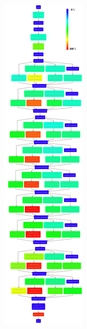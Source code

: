 ![alt text](https://raw.githubusercontent.com/cypox/CNN-Fault-Injector/master/googlenet-layer-arch.png)

